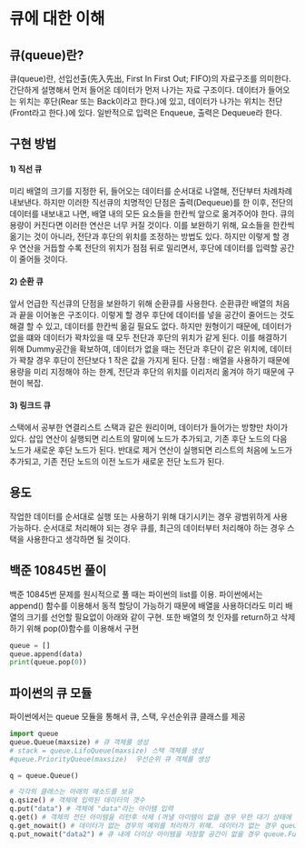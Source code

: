 큐에 대한 이해
==============
큐(queue)란?
--------
큐(queue)란, 선입선출(先入先出, First In First Out; FIFO)의 자료구조를 의미한다. 간단하게 설명해서 먼저 들어온 데이터가 먼저 나가는 자료 구조이다. 데이터가 들어오는 위치는 후단(Rear 또는 Back이라고 한다.)에 있고, 데이터가 나가는 위치는 전단(Front라고 한다.)에 있다. 일반적으로 입력은 Enqueue, 출력은 Dequeue라 한다. 

구현 방법
------
#### 1) 직선 큐
미리 배열의 크기를 지정한 뒤, 들어오는 데이터를 순서대로 나열해, 전단부터 차례차례 내보낸다.
하지만 이러한 직선큐의 치명적인 단점은 출력(Dequeue)를 한 이후, 전단의 데이터를 내보내고 나면, 배열 내의 모든 요소들을 한칸씩 앞으로 옮겨주어야 한다. 큐의 용량이 커진다면 이러한 연산은 너무 커질 것이다.
이를 보완하기 위해, 요소들을 한칸씩 옮기는 것이 아니라, 전단과 후단의 위치를 조정하는 방법도 있다. 하지만 이렇게 할 경우 연산을 거듭할 수록 전단의 위치가 점점 뒤로 밀리면서, 후단에 데이터를 입력할 공간이 줄어들 것이다.


#### 2) 순환 큐
앞서 언급한 직선큐의 단점을 보완하기 위해 순환큐를 사용한다. 순환큐란 배열의 처음과 끝을 이어놓은 구조이다. 이렇게 할 경우 후단에 데이터를 넣을 공간이 줄어드는 것도 해결 할 수 있고, 데이터를 한칸씩 옮길 필요도 없다. 하지만 원형이기 때문에, 데이터가 없을 떄와 데이터가 꽉차있을 때 모두 전단과 후단의 위치가 같게 된다. 이를 해결하기 위해 Dummy공간을 확보하여, 데이터가 없을 때는 전단과 후단이 같은 위치에, 데이터가 꽉찰 경우 후단이 전단보다 1 작은 값을 가지게 된다. 
단점 : 배열을 사용하기 때문에 용량을 미리 지정해야 하는 한계, 전단과 후단의 위치를 이리저리 옮겨야 하기 때문에 구현이 복잡.

#### 3) 링크드 큐
스택에서 공부한 연결리스트 스택과 같은 원리이며, 데이터가 들어가는 방향만 차이가 있다. 삽입 연산이 실행되면 리스트의 말미에 노드가 추가되고, 기존 후단 노드의 다음 노드가 새로운 후단 노드가 된다. 반대로 제거 연산이 실행되면 리스트의 처음에 노드가 추가되고, 기존 전단 노드의 이전 노드가 새로운 전단 노드가 된다. 

용도
------
작업한 데이터를 순서대로 실행 또는 사용하기 위해 대기시키는 경우 광범위하게 사용 가능하다. 
순서대로 처리해야 되는 경우 큐를, 최근의 데이터부터 처리해야 하는 경우 스택을 사용한다고 생각하면 될 것이다. 

백준 10845번 풀이
--------
백준 10845번 문제를 원시적으로 풀 때는 파이썬의 list를 이용.
파이썬에서는 append() 함수를 이용해서 동적 할당이 가능하기 때문에 배열을 사용하더라도 미리 배열의 크기를 선언할 필요없이 아래와 같이 구현.
또한 배열의 첫 인자를 return하고 삭제하기 위해 pop(0)함수를 이용해서 구현
```py
queue = []
queue.append(data)
print(queue.pop(0))
```
파이썬의 큐 모듈
----------
파이썬에서는 queue 모듈을 통해서 큐, 스택, 우선순위큐 클래스를 제공
```py
import queue
queue.Queue(maxsize) # 큐 객체를 생성
# stack = queue.LifoQueue(maxsize) 스택 객체를 생성
#queue.PriorityQueue(maxsize)  우선순위 큐 객체를 생성

q = queue.Queue()

# 각각의 클래스는 아래의 매소드를 보유
q.qsize() # 객체에 입력된 데이터의 갯수
q.put("data") # 객체에 "data"라는 아이템 입력
q.get() # 객체의 전단 아이템을 리턴후 삭제 (꺼낼 아이템이 없을 경우 무한 대기 상태에 빠짐)
q.get_nowait() # 데이터가 없는 경우의 예외를 처리하기 위해. 데이터가 없는 경우 queue.Empty 예외 발생
q.put_nowait("data2") # 큐 내에 더이상 아이템을 저장할 공간이 없을 경우 queue.Full 예외 발생
